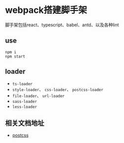 # webpack搭建脚手架

脚手架包括react、typescript、babel、antd、以及各种lint

## use

```shell
npm i
npm start
```

## loader

- `ts-loader`
- `style-loader`、 `css-loader`、 `postcss-loader`
- `file-loader`、 `url-loader`
- `sass-loader`
- `less-loader`

## 相关文档地址

- [postcss](https://github.com/postcss/postcss/blob/HEAD/`$1`.md)